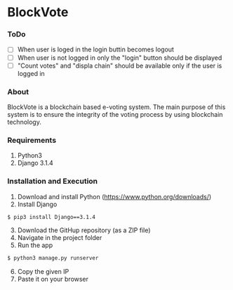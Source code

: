 # BlockVote

### ToDo

- [ ] When user is loged in the login buttin becomes logout
- [ ] When user is not logged in only the "login" button should be displayed
- [ ] "Count votes" and "displa chain" should be available only if the user is logged in

### About

BlockVote is a blockchain based e-voting system. The main purpose of this system is to ensure the integrity of the voting process by using blockchain technology.

### Requirements 

1. Python3
2. Django 3.1.4

### Installation and Execution

1. Download and install Python (https://www.python.org/downloads/)
2. Install Django

```sh
$ pip3 install Django==3.1.4
```
3. Download the GitHup repository (as a ZIP file)
4. Navigate in the project folder
5. Run the app

```sh
$ python3 manage.py runserver
```

6. Copy the given IP
7. Paste it on your browser
